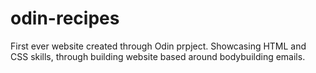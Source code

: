 # odin-recipes
First ever website created through Odin prpject. Showcasing HTML and CSS skills, through building website based around bodybuilding emails.
